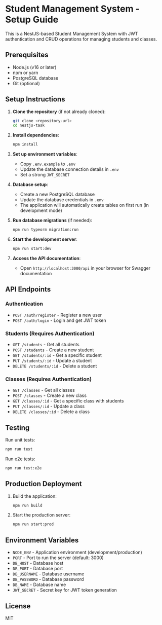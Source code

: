# Student Management System - Setup Guide

This is a NestJS-based Student Management System with JWT authentication and CRUD operations for managing students and classes.

## Prerequisites

- Node.js (v16 or later)
- npm or yarn
- PostgreSQL database
- Git (optional)

## Setup Instructions

1. **Clone the repository** (if not already cloned):
   ```bash
   git clone <repository-url>
   cd nestjs-task
   ```

2. **Install dependencies**:
   ```bash
   npm install
   ```

3. **Set up environment variables**:
   - Copy `.env.example` to `.env`
   - Update the database connection details in `.env`
   - Set a strong `JWT_SECRET`

4. **Database setup**:
   - Create a new PostgreSQL database
   - Update the database credentials in `.env`
   - The application will automatically create tables on first run (in development mode)

5. **Run database migrations** (if needed):
   ```bash
   npm run typeorm migration:run
   ```

6. **Start the development server**:
   ```bash
   npm run start:dev
   ```

7. **Access the API documentation**:
   - Open `http://localhost:3000/api` in your browser for Swagger documentation

## API Endpoints

### Authentication
- `POST /auth/register` - Register a new user
- `POST /auth/login` - Login and get JWT token

### Students (Requires Authentication)
- `GET /students` - Get all students
- `POST /students` - Create a new student
- `GET /students/:id` - Get a specific student
- `PUT /students/:id` - Update a student
- `DELETE /students/:id` - Delete a student

### Classes (Requires Authentication)
- `GET /classes` - Get all classes
- `POST /classes` - Create a new class
- `GET /classes/:id` - Get a specific class with students
- `PUT /classes/:id` - Update a class
- `DELETE /classes/:id` - Delete a class

## Testing

Run unit tests:
```bash
npm run test
```

Run e2e tests:
```bash
npm run test:e2e
```

## Production Deployment

1. Build the application:
   ```bash
   npm run build
   ```

2. Start the production server:
   ```bash
   npm run start:prod
   ```

## Environment Variables

- `NODE_ENV` - Application environment (development/production)
- `PORT` - Port to run the server (default: 3000)
- `DB_HOST` - Database host
- `DB_PORT` - Database port
- `DB_USERNAME` - Database username
- `DB_PASSWORD` - Database password
- `DB_NAME` - Database name
- `JWT_SECRET` - Secret key for JWT token generation

## License

MIT
